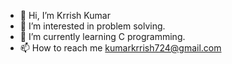 - 👋 Hi, I’m Krrish Kumar
- 👀 I’m interested in problem solving.
- 🌱 I’m currently learning C programming.
- 📫 How to reach me kumarkrrish724@gmail.com

<!---
Krrishkumar3/Krrishkumar3 is a ✨ special ✨ repository because its `README.md` (this file) appears on your GitHub profile.
You can click the Preview link to take a look at your changes.
--->
